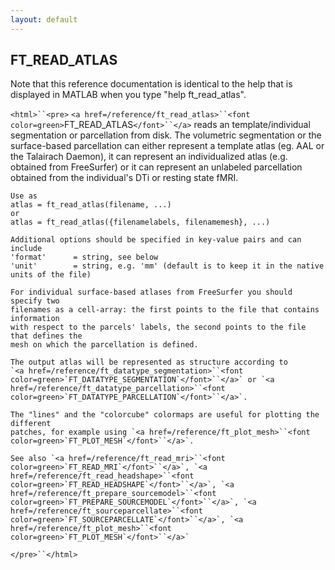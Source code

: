 ```yaml
---
layout: default
---
```


##  FT_READ_ATLAS

Note that this reference documentation is identical to the help that is displayed in MATLAB when you type "help ft_read_atlas".

`<html>``<pre>`
    `<a href=/reference/ft_read_atlas>``<font color=green>`FT_READ_ATLAS`</font>``</a>` reads an template/individual segmentation or parcellation from disk.
    The volumetric segmentation or the surface-based parcellation can either represent
    a template atlas (eg. AAL or the Talairach Daemon), it can represent an
    individualized atlas (e.g. obtained from FreeSurfer) or it can represent an
    unlabeled parcellation obtained from the individual's DTi or resting state fMRI.
 
    Use as
    atlas = ft_read_atlas(filename, ...)
    or
    atlas = ft_read_atlas({filenamelabels, filenamemesh}, ...)
 
    Additional options should be specified in key-value pairs and can include
    'format'      = string, see below
    'unit'        = string, e.g. 'mm' (default is to keep it in the native units of the file)
 
    For individual surface-based atlases from FreeSurfer you should specify two
    filenames as a cell-array: the first points to the file that contains information
    with respect to the parcels' labels, the second points to the file that defines the
    mesh on which the parcellation is defined.
 
    The output atlas will be represented as structure according to
    `<a href=/reference/ft_datatype_segmentation>``<font color=green>`FT_DATATYPE_SEGMENTATION`</font>``</a>` or `<a href=/reference/ft_datatype_parcellation>``<font color=green>`FT_DATATYPE_PARCELLATION`</font>``</a>`.
 
    The "lines" and the "colorcube" colormaps are useful for plotting the different
    patches, for example using `<a href=/reference/ft_plot_mesh>``<font color=green>`FT_PLOT_MESH`</font>``</a>`.
 
    See also `<a href=/reference/ft_read_mri>``<font color=green>`FT_READ_MRI`</font>``</a>`, `<a href=/reference/ft_read_headshape>``<font color=green>`FT_READ_HEADSHAPE`</font>``</a>`, `<a href=/reference/ft_prepare_sourcemodel>``<font color=green>`FT_PREPARE_SOURCEMODEL`</font>``</a>`, `<a href=/reference/ft_sourceparcellate>``<font color=green>`FT_SOURCEPARCELLATE`</font>``</a>`, `<a href=/reference/ft_plot_mesh>``<font color=green>`FT_PLOT_MESH`</font>``</a>`
`</pre>``</html>`

